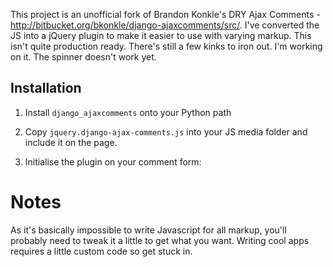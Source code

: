 This project is an unofficial fork of Brandon Konkle's DRY Ajax Comments -http://bitbucket.org/bkonkle/django-ajaxcomments/src/. I've converted the JS into a jQuery plugin to make it easier to use with varying markup. This isn't quite production ready. There's still a few kinks to iron out. I'm working on it. The spinner doesn't work yet.

## Installation

1. Install `django_ajaxcomments` onto your Python path

2. Copy `jquery.django-ajax-comments.js` into your JS media folder and include it on the page.

3. Initialise the plugin on your comment form:

    <script type="text/javascript" charset="utf-8">
        $(document).ready(function() {
            $('#comment-form').djangoAjaxComments()
        });
    </script>


# Notes

As it's basically impossible to write Javascript for all markup, you'll probably need to tweak it a little to get what you want. Writing cool apps requires a little custom code so get stuck in.